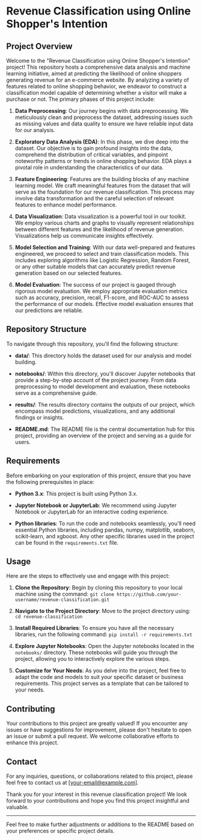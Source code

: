 # Revenue Classification using Online Shopper's Intention

## Project Overview

Welcome to the "Revenue Classification using Online Shopper's Intention" project! This repository hosts a comprehensive data analysis and machine learning initiative, aimed at predicting the likelihood of online shoppers generating revenue for an e-commerce website. By analyzing a variety of features related to online shopping behavior, we endeavor to construct a classification model capable of determining whether a visitor will make a purchase or not. The primary phases of this project include:

1. **Data Preprocessing**: Our journey begins with data preprocessing. We meticulously clean and preprocess the dataset, addressing issues such as missing values and data quality to ensure we have reliable input data for our analysis.

2. **Exploratory Data Analysis (EDA)**: In this phase, we dive deep into the dataset. Our objective is to gain profound insights into the data, comprehend the distribution of critical variables, and pinpoint noteworthy patterns or trends in online shopping behavior. EDA plays a pivotal role in understanding the characteristics of our data.

3. **Feature Engineering**: Features are the building blocks of any machine learning model. We craft meaningful features from the dataset that will serve as the foundation for our revenue classification. This process may involve data transformation and the careful selection of relevant features to enhance model performance.

4. **Data Visualization**: Data visualization is a powerful tool in our toolkit. We employ various charts and graphs to visually represent relationships between different features and the likelihood of revenue generation. Visualizations help us communicate insights effectively.

5. **Model Selection and Training**: With our data well-prepared and features engineered, we proceed to select and train classification models. This includes exploring algorithms like Logistic Regression, Random Forest, or any other suitable models that can accurately predict revenue generation based on our selected features.

6. **Model Evaluation**: The success of our project is gauged through rigorous model evaluation. We employ appropriate evaluation metrics such as accuracy, precision, recall, F1-score, and ROC-AUC to assess the performance of our models. Effective model evaluation ensures that our predictions are reliable.

## Repository Structure

To navigate through this repository, you'll find the following structure:

- **data/**: This directory holds the dataset used for our analysis and model building.

- **notebooks/**: Within this directory, you'll discover Jupyter notebooks that provide a step-by-step account of the project journey. From data preprocessing to model development and evaluation, these notebooks serve as a comprehensive guide.

- **results/**: The results directory contains the outputs of our project, which encompass model predictions, visualizations, and any additional findings or insights.

- **README.md**: The README file is the central documentation hub for this project, providing an overview of the project and serving as a guide for users.

## Requirements

Before embarking on your exploration of this project, ensure that you have the following prerequisites in place:

- **Python 3.x**: This project is built using Python 3.x.

- **Jupyter Notebook or JupyterLab**: We recommend using Jupyter Notebook or JupyterLab for an interactive coding experience.

- **Python libraries**: To run the code and notebooks seamlessly, you'll need essential Python libraries, including pandas, numpy, matplotlib, seaborn, scikit-learn, and xgboost. Any other specific libraries used in the project can be found in the `requirements.txt` file.

## Usage

Here are the steps to effectively use and engage with this project:

1. **Clone the Repository**: Begin by cloning this repository to your local machine using the command: `git clone https://github.com/your-username/revenue-classification.git`

2. **Navigate to the Project Directory**: Move to the project directory using: `cd revenue-classification`

3. **Install Required Libraries**: To ensure you have all the necessary libraries, run the following command: `pip install -r requirements.txt`

4. **Explore Jupyter Notebooks**: Open the Jupyter notebooks located in the `notebooks/` directory. These notebooks will guide you through the project, allowing you to interactively explore the various steps.

5. **Customize for Your Needs**: As you delve into the project, feel free to adapt the code and models to suit your specific dataset or business requirements. This project serves as a template that can be tailored to your needs.

## Contributing

Your contributions to this project are greatly valued! If you encounter any issues or have suggestions for improvement, please don't hesitate to open an issue or submit a pull request. We welcome collaborative efforts to enhance this project.

## Contact

For any inquiries, questions, or collaborations related to this project, please feel free to contact us at [your-email@example.com].

Thank you for your interest in this revenue classification project! We look forward to your contributions and hope you find this project insightful and valuable.

---

Feel free to make further adjustments or additions to the README based on your preferences or specific project details.
